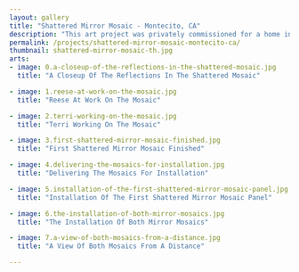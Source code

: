 ```yaml
---
layout: gallery
title: "Shattered Mirror Mosaic - Montecito, CA"
description: "This art project was privately commissioned for a home in Montecito, California. The mosaic’s were created using thousands of pieces of shattered mirror, set in a dark charcoal grout and protected with patinated steel frames. The hand set pieces of mirror are tilted slightly to cause the refraction of light upon their surroundings."
permalink: /projects/shattered-mirror-mosaic-montecito-ca/
thumbnail: shattered-mirror-mosaic-th.jpg
arts:
- image: 0.a-closeup-of-the-reflections-in-the-shattered-mosaic.jpg
  title: "A Closeup Of The Reflections In The Shattered Mosaic"

- image: 1.reese-at-work-on-the-mosaic.jpg
  title: "Reese At Work On The Mosaic"

- image: 2.terri-working-on-the-mosaic.jpg
  title: "Terri Working On The Mosaic"

- image: 3.first-shattered-mirror-mosaic-finished.jpg
  title: "First Shattered Mirror Mosaic Finished"

- image: 4.delivering-the-mosaics-for-installation.jpg
  title: "Delivering The Mosaics For Installation"

- image: 5.installation-of-the-first-shattered-mirror-mosaic-panel.jpg
  title: "Installation Of The First Shattered Mirror Mosaic Panel"

- image: 6.the-installation-of-both-mirror-mosaics.jpg
  title: "The Installation Of Both Mirror Mosaics"

- image: 7.a-view-of-both-mosaics-from-a-distance.jpg
  title: "A View Of Both Mosaics From A Distance"

---
```

